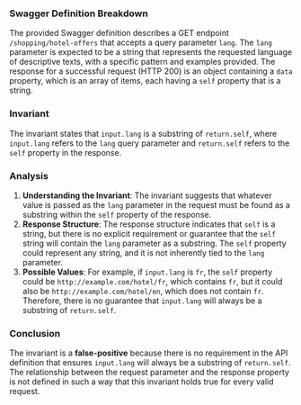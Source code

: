 ### Swagger Definition Breakdown
The provided Swagger definition describes a GET endpoint `/shopping/hotel-offers` that accepts a query parameter `lang`. The `lang` parameter is expected to be a string that represents the requested language of descriptive texts, with a specific pattern and examples provided. The response for a successful request (HTTP 200) is an object containing a `data` property, which is an array of items, each having a `self` property that is a string.

### Invariant
The invariant states that `input.lang` is a substring of `return.self`, where `input.lang` refers to the `lang` query parameter and `return.self` refers to the `self` property in the response.

### Analysis
1. **Understanding the Invariant**: The invariant suggests that whatever value is passed as the `lang` parameter in the request must be found as a substring within the `self` property of the response.
2. **Response Structure**: The response structure indicates that `self` is a string, but there is no explicit requirement or guarantee that the `self` string will contain the `lang` parameter as a substring. The `self` property could represent any string, and it is not inherently tied to the `lang` parameter.
3. **Possible Values**: For example, if `input.lang` is `fr`, the `self` property could be `http://example.com/hotel/fr`, which contains `fr`, but it could also be `http://example.com/hotel/en`, which does not contain `fr`. Therefore, there is no guarantee that `input.lang` will always be a substring of `return.self`.

### Conclusion
The invariant is a **false-positive** because there is no requirement in the API definition that ensures `input.lang` will always be a substring of `return.self`. The relationship between the request parameter and the response property is not defined in such a way that this invariant holds true for every valid request.
